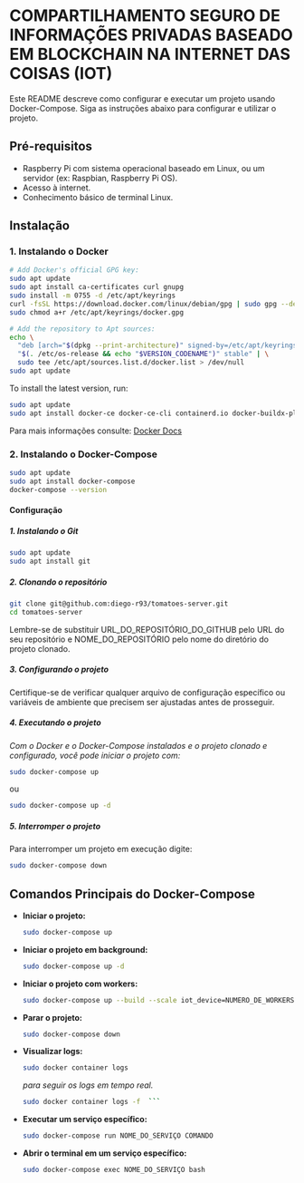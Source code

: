 # COMPARTILHAMENTO SEGURO DE INFORMAÇÕES PRIVADAS BASEADO EM BLOCKCHAIN NA INTERNET DAS COISAS (IOT)

Este README descreve como configurar e executar um projeto usando Docker-Compose. Siga as instruções abaixo para configurar e utilizar o projeto.

## Pré-requisitos

- Raspberry Pi com sistema operacional baseado em Linux, ou um servidor (ex: Raspbian, Raspberry Pi OS).
- Acesso à internet.
- Conhecimento básico de terminal Linux.

## Instalação

### 1. Instalando o Docker

```bash
# Add Docker's official GPG key:
sudo apt update
sudo apt install ca-certificates curl gnupg
sudo install -m 0755 -d /etc/apt/keyrings
curl -fsSL https://download.docker.com/linux/debian/gpg | sudo gpg --dearmor -o /etc/apt/keyrings/docker.gpg
sudo chmod a+r /etc/apt/keyrings/docker.gpg

# Add the repository to Apt sources:
echo \
  "deb [arch="$(dpkg --print-architecture)" signed-by=/etc/apt/keyrings/docker.gpg] https://download.docker.com/linux/debian \
  "$(. /etc/os-release && echo "$VERSION_CODENAME")" stable" | \
  sudo tee /etc/apt/sources.list.d/docker.list > /dev/null
sudo apt update
```
To install the latest version, run:
```bash
sudo apt update
sudo apt install docker-ce docker-ce-cli containerd.io docker-buildx-plugin docker-compose-plugin
```

Para mais informações consulte: 
[Docker Docs](https://docs.docker.com/engine/install/debian/)

### 2. Instalando o Docker-Compose

```bash
sudo apt update
sudo apt install docker-compose
docker-compose --version
```

#### Configuração
##### 1. Instalando o Git
```bash
sudo apt update
sudo apt install git
```
##### 2. Clonando o repositório

```bash
git clone git@github.com:diego-r93/tomatoes-server.git
cd tomatoes-server
```
Lembre-se de substituir URL_DO_REPOSITÓRIO_DO_GITHUB pelo URL do seu repositório e NOME_DO_REPOSITÓRIO pelo nome do diretório do projeto clonado.

##### 3. Configurando o projeto

Certifique-se de verificar qualquer arquivo de configuração específico ou variáveis de ambiente que precisem ser ajustadas antes de prosseguir.

##### 4. Executando o projeto

*Com o Docker e o Docker-Compose instalados e o projeto clonado e configurado, você pode iniciar o projeto com:*

```bash
sudo docker-compose up
```
ou
```bash
sudo docker-compose up -d
```

##### 5. Interromper o projeto

Para interromper um projeto em execução digite:

```bash
sudo docker-compose down
```

## Comandos Principais do Docker-Compose

- **Iniciar o projeto:** 

  ```bash
  sudo docker-compose up
  ```
- **Iniciar o projeto em background:** 

  ```bash 
  sudo docker-compose up -d
  
  ```
- **Iniciar o projeto com workers:**

  ```bash 
  sudo docker-compose up --build --scale iot_device=NUMERO_DE_WORKERS
  
  ```
  
- **Parar o projeto:** 

  ```bash
  sudo docker-compose down
  ```
- **Visualizar logs:** 

  ```bash
  sudo docker container logs
  ``` 
  *para seguir os logs em tempo real.*

  ```bash
  sudo docker container logs -f  ``` 
  

- **Executar um serviço específico:** 

  ```bash
  sudo docker-compose run NOME_DO_SERVIÇO COMANDO
  ```

- **Abrir o terminal em um serviço específico:**

  ```bash
  sudo docker-compose exec NOME_DO_SERVIÇO bash
  ```
